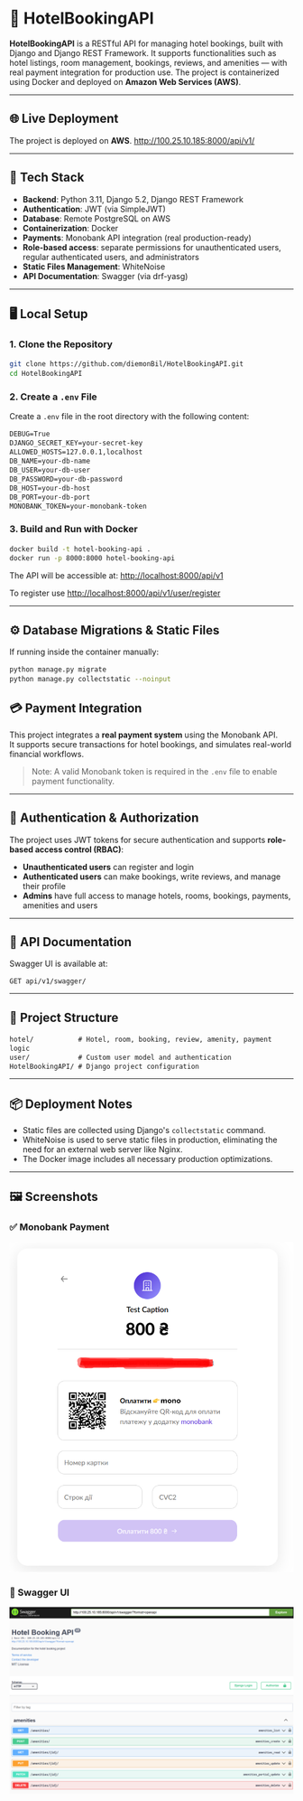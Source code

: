 # 🏨 HotelBookingAPI

**HotelBookingAPI** is a RESTful API for managing hotel bookings, built with Django and Django REST Framework. It supports functionalities such as hotel listings, room management, bookings, reviews, and amenities — with real payment integration for production use. The project is containerized using Docker and deployed on **Amazon Web Services (AWS)**.

---

## 🌐 Live Deployment

The project is deployed on **AWS**. http://100.25.10.185:8000/api/v1/

---

## 🧰 Tech Stack

- **Backend**: Python 3.11, Django 5.2, Django REST Framework
- **Authentication**: JWT (via SimpleJWT)
- **Database**: Remote PostgreSQL on AWS
- **Containerization**: Docker
- **Payments**: Monobank API integration (real production-ready)
- **Role-based access**: separate permissions for unauthenticated users, regular authenticated users, and administrators
- **Static Files Management**: WhiteNoise
- **API Documentation**: Swagger (via drf-yasg)

---

## 🖥️ Local Setup

### 1. Clone the Repository

```bash
git clone https://github.com/diemonBil/HotelBookingAPI.git
cd HotelBookingAPI
```

### 2. Create a `.env` File

Create a `.env` file in the root directory with the following content:

```env
DEBUG=True
DJANGO_SECRET_KEY=your-secret-key
ALLOWED_HOSTS=127.0.0.1,localhost
DB_NAME=your-db-name
DB_USER=your-db-user
DB_PASSWORD=your-db-password
DB_HOST=your-db-host
DB_PORT=your-db-port
MONOBANK_TOKEN=your-monobank-token
```

### 3. Build and Run with Docker

```bash
docker build -t hotel-booking-api .
docker run -p 8000:8000 hotel-booking-api
```

The API will be accessible at: [http://localhost:8000/api/v1](http://localhost:8000/api/v1)

To register use [http://localhost:8000/api/v1/user/register](http://localhost:8000/api/v1/user/register)

---

## ⚙️ Database Migrations & Static Files

If running inside the container manually:

```bash
python manage.py migrate
python manage.py collectstatic --noinput
```

## 💳 Payment Integration

This project integrates a **real payment system** using the Monobank API.  
It supports secure transactions for hotel bookings, and simulates real-world financial workflows.

> Note: A valid Monobank token is required in the `.env` file to enable payment functionality.

---

## 🔐 Authentication & Authorization

The project uses JWT tokens for secure authentication and supports **role-based access control (RBAC)**:

- **Unauthenticated users** can register and login
- **Authenticated users** can make bookings, write reviews, and manage their profile
- **Admins** have full access to manage hotels, rooms, bookings, payments, amenities and users

---

## 📘 API Documentation

Swagger UI is available at:
```
GET api/v1/swagger/
```

---

## 📂 Project Structure

```
hotel/           # Hotel, room, booking, review, amenity, payment logic
user/            # Custom user model and authentication
HotelBookingAPI/ # Django project configuration
```

---

## 📦 Deployment Notes

- Static files are collected using Django's `collectstatic` command.
- WhiteNoise is used to serve static files in production, eliminating the need for an external web server like Nginx.
- The Docker image includes all necessary production optimizations.

---

## 🖼️ Screenshots

### ✅ Monobank Payment
![Payment](images/payment.png)

### 📘 Swagger UI
![Swagger Docs](images/swagger.png)